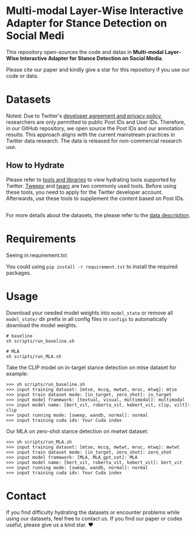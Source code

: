 # Multi-modal Layer-Wise Interactive Adapter for Stance Detection on Social Medi

This repository open-sources the code and datas in **Multi-modal Layer-Wise Interactive Adapter for Stance Detection on Social Media**.

Please cite our paper and kindly give a star for this repository if you use our code or data.

# Datasets

Noted: Due to Twitter's [developer agreement and privacy policy](https://developer.x.com/en/more/developer-terms/agreement-and-policy), researchers are only permitted to public Post IDs and User IDs. Therefore, in our GitHub repository, we open source the Post IDs and our annotation results. This approach aligns with the current mainstream practices in Twitter data research. The data is released for non-commercial research use.

## How to Hydrate

Please refer to [tools and libraries](https://developer.x.com/en/docs/twitter-api/tools-and-libraries/v2) to view hydrating tools supported by Twitter. [Tweepy](https://github.com/tweepy/tweepy) and [twarc](https://twarc-project.readthedocs.io/en/latest/twarc2_en_us/) are two commonly used tools. Before using these tools, you need to apply for the Twitter developer account. Afterwards, use these tools to supplement the content based on Post IDs.

##

For more details about the datasets, the please refer to the [data description](./dataset/Multi-Modal-Stance-Detection/README.md).

# Requirements

Seeing in requirement.txt

You could using `pip install -r requirement.txt` to install the required packages.

# Usage

Download your needed model weights into `model_state` or remove all `model_state/` dir prefix in all config files in `configs` to automatically download the model weights.

```
# baseline
sh scripts/run_baseline.sh

# MLA
sh scripts/run_MLA.sh
```

Take the CLIP model on in-target stance detection on mtse dataset for example:

```
>>> sh scripts/run_baseline.sh
>>> input training dataset: [mtse, mccq, mwtwt, mruc, mtwq]: mtse
>>> input train dataset mode: [in_target, zero_shot]: in_target
>>> input model framework: [textual, visual, multimodal]: multimodal
>>> input model name: [bert_vit, roberta_vit, kebert_vit, clip, vilt]: clip
>>> input running mode: [sweep, wandb, normal]: normal
>>> input training cuda idx: Your Cuda index
```

Our MLA on zero-shot stance detection on mwtwt dataset:

```
>>> sh scripts/run_MLA.sh
>>> input training dataset: [mtse, mccq, mwtwt, mruc, mtwq]: mwtwt
>>> input train dataset mode: [in_target, zero_shot]: zero_shot
>>> input model framework: [MLA, MLA_gpt_cot]: MLA
>>> input model name: [bert_vit, roberta_vit, kebert_vit]: bert_vit
>>> input running mode: [sweep, wandb, normal]: normal
>>> input training cuda idx: Your Cuda index
```

# Contact
If you find difficulty hydrating the datasets or encounter problems while using our datasets, feel free to contact us. If you find our paper or codes useful, please give us a kind star. ❤️

